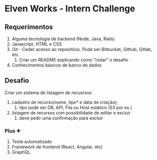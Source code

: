 # Elven Works - Intern Challenge

## Requerimentos

1. Alguma tecnologia de backend (Node, Java, Rails) 
1. Javascript, HTML e CSS
1. Git - Ceder acesso ao repositório. Pode ser Bitbucket, Github, Gitlab, etc.
    1. Criar um README explicando como "rodar" o desafio
1. Conhecimentos básicos de banco de dados
	
## Desafio

Criar um sistema de listagem de recusrsos

1. cadastro de recurso(nome, tipo* e data de criação);
    1. tipo pode ser DB, API, Fila ou Host estático (S3 por ex.)
1. listagem de recursos com possibilidade de editar e excluir
    1. deve pedir uma confirmação para excluir

### Plus :heavy_plus_sign:

1. Teste automatizado
1. Framework de frontend (React, Angular, etc)
1. GraphQL
